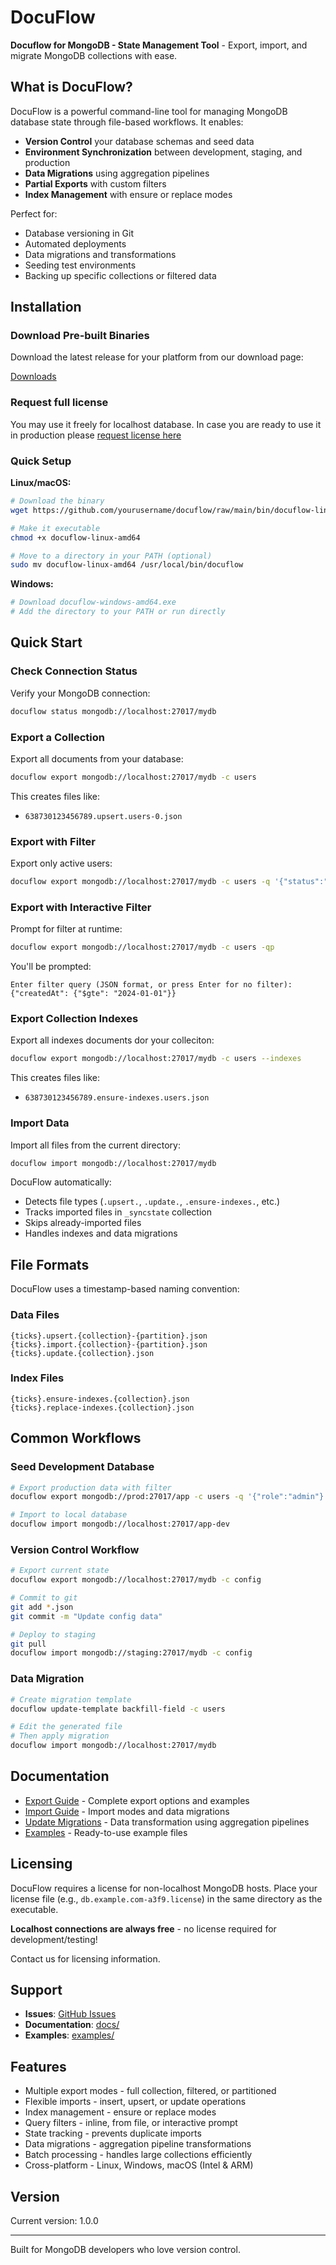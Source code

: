# DocuFlow

**Docuflow for MongoDB - State Management Tool** - Export, import, and migrate MongoDB collections with ease.

## What is DocuFlow?

DocuFlow is a powerful command-line tool for managing MongoDB database state through file-based workflows. It enables:

- **Version Control** your database schemas and seed data
- **Environment Synchronization** between development, staging, and production
- **Data Migrations** using aggregation pipelines
- **Partial Exports** with custom filters
- **Index Management** with ensure or replace modes

Perfect for:
- Database versioning in Git
- Automated deployments
- Data migrations and transformations
- Seeding test environments
- Backing up specific collections or filtered data

## Installation

### Download Pre-built Binaries

Download the latest release for your platform from our download page:

[Downloads](https://s3.us-east-2.amazonaws.com/socialtalents.com/docuflow/0.9.2/download.html)

### Request full license

You may use it freely for localhost database. In case you are ready to use it in production please [request license here](https://forms.office.com/r/uwB9ZH47UU)

### Quick Setup

**Linux/macOS:**
```bash
# Download the binary
wget https://github.com/yourusername/docuflow/raw/main/bin/docuflow-linux-amd64

# Make it executable
chmod +x docuflow-linux-amd64

# Move to a directory in your PATH (optional)
sudo mv docuflow-linux-amd64 /usr/local/bin/docuflow
```

**Windows:**
```powershell
# Download docuflow-windows-amd64.exe
# Add the directory to your PATH or run directly
```

## Quick Start

### Check Connection Status

Verify your MongoDB connection:

```bash
docuflow status mongodb://localhost:27017/mydb
```

### Export a Collection

Export all documents from your database:

```bash
docuflow export mongodb://localhost:27017/mydb -c users
```

This creates files like:
- `638730123456789.upsert.users-0.json`

### Export with Filter

Export only active users:

```bash
docuflow export mongodb://localhost:27017/mydb -c users -q '{"status":"active"}'
```

### Export with Interactive Filter

Prompt for filter at runtime:

```bash
docuflow export mongodb://localhost:27017/mydb -c users -qp
```

You'll be prompted:
```
Enter filter query (JSON format, or press Enter for no filter):
{"createdAt": {"$gte": "2024-01-01"}}
```

### Export Collection Indexes

Export all indexes documents dor your colleciton:

```bash
docuflow export mongodb://localhost:27017/mydb -c users --indexes
```

This creates files like:
- `638730123456789.ensure-indexes.users.json`

### Import Data

Import all files from the current directory:

```bash
docuflow import mongodb://localhost:27017/mydb
```

DocuFlow automatically:
- Detects file types (`.upsert.`, `.update.`, `.ensure-indexes.`, etc.)
- Tracks imported files in `_syncstate` collection
- Skips already-imported files
- Handles indexes and data migrations

## File Formats

DocuFlow uses a timestamp-based naming convention:

### Data Files
```
{ticks}.upsert.{collection}-{partition}.json
{ticks}.import.{collection}-{partition}.json
{ticks}.update.{collection}.json
```

### Index Files
```
{ticks}.ensure-indexes.{collection}.json
{ticks}.replace-indexes.{collection}.json
```

## Common Workflows

### Seed Development Database

```bash
# Export production data with filter
docuflow export mongodb://prod:27017/app -c users -q '{"role":"admin"}'

# Import to local database
docuflow import mongodb://localhost:27017/app-dev
```

### Version Control Workflow

```bash
# Export current state
docuflow export mongodb://localhost:27017/mydb -c config

# Commit to git
git add *.json
git commit -m "Update config data"

# Deploy to staging
git pull
docuflow import mongodb://staging:27017/mydb -c config
```

### Data Migration

```bash
# Create migration template
docuflow update-template backfill-field -c users

# Edit the generated file
# Then apply migration
docuflow import mongodb://localhost:27017/mydb
```

## Documentation

- [Export Guide](docs/export.md) - Complete export options and examples
- [Import Guide](docs/import.md) - Import modes and data migrations
- [Update Migrations](docs/migrations.md) - Data transformation using aggregation pipelines
- [Examples](examples/) - Ready-to-use example files

## Licensing

DocuFlow requires a license for non-localhost MongoDB hosts. Place your license file (e.g., `db.example.com-a3f9.license`) in the same directory as the executable.

**Localhost connections are always free** - no license required for development/testing!

Contact us for licensing information.

## Support

- **Issues**: [GitHub Issues](https://github.com/socialtalents/docuflow/issues)
- **Documentation**: [docs/](docs/)
- **Examples**: [examples/](examples/)

## Features

- Multiple export modes - full collection, filtered, or partitioned
- Flexible imports - insert, upsert, or update operations
- Index management - ensure or replace modes
- Query filters - inline, from file, or interactive prompt
- State tracking - prevents duplicate imports
- Data migrations - aggregation pipeline transformations
- Batch processing - handles large collections efficiently
- Cross-platform - Linux, Windows, macOS (Intel & ARM)

## Version

Current version: 1.0.0

---

Built for MongoDB developers who love version control.